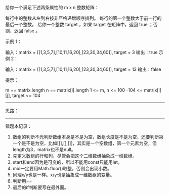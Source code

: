 给你一个满足下述两条属性的 m x n 整数矩阵：

每行中的整数从左到右按非严格递增顺序排列。
每行的第一个整数大于前一行的最后一个整数。
给你一个整数 target ，如果 target 在矩阵中，返回 true ；否则，返回 false 。

示例 1：


输入：matrix = [[1,3,5,7],[10,11,16,20],[23,30,34,60]], target = 3
输出：true
示例 2：


输入：matrix = [[1,3,5,7],[10,11,16,20],[23,30,34,60]], target = 13
输出：false
 

提示：

m == matrix.length
n == matrix[i].length
1 <= m, n <= 100
-104 <= matrix[i][j], target <= 104


-----------

思路：



-----------

错题本记录：

1. 数组的判断不光判断数组本身是不是为空，数组长度是不是为空，还要判断第一个是不是为空，比如[[],[],[]]，其实是一个空数组，第一个元素为空，但length为3，matrix也不是null。
2. 先定义数组的行和列，尽管会把这个二维数组抽象成一维数组。
3. start和end因为是可变的，所以不能用const只能用let。
4. mid一定要用Math.floor()取整，否则会出现小数。
5. 同理x/y也是一样。x/y也是抽象成一维数组的变量。
6. 判断用==
7. 最后的if判断要写在最外面。